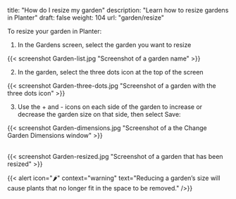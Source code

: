 title: "How do I resize my garden"
description: "Learn how to resize gardens in Planter"
draft: false
weight: 104
url: "garden/resize"

To resize your garden in Planter:

1. In the Gardens screen, select the garden you want to resize

{{< screenshot Garden-list.jpg "Screenshot of a garden name" >}}

2. In the garden, select the three dots icon at the top of the screen

{{< screenshot Garden-three-dots.jpg "Screenshot of a garden with the three dots icon" >}}

3. Use the + and - icons on each side of the garden to increase or decrease the garden size on that side, then select Save:

{{< screenshot Garden-dimensions.jpg "Screenshot of a the Change Garden Dimensions window" >}}<br /><br />

{{< screenshot Garden-resized.jpg "Screenshot of a garden that has been resized" >}}

{{< alert icon="🌶️" context="warning" text="Reducing a garden’s size will cause plants that no longer fit in the space to be removed." />}}
